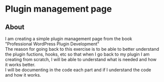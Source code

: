 # Plugin management page
## About
I am creating a simple plugin management page from the book "Professional WordPress Plugin Development" 
<br/>The reason for going back to this exercise is to be able to better understand the plugin fuctions, hooks, etc so that when I go back to my plugin I am creating from scratch, I will be able to understand what is needed and how it works better.<br/>
I will be documenting in the code each part and if I understand the code and how it works.